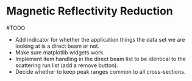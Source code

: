 # Magnetic Reflectivity Reduction

#TODO
- Add indicator for whether the application things the data set we are looking at is a direct beam or not.
- Make sure matplotlib widgets work.
- Implement item handling in the direct beam list to be identical to the scattering run list (add a remove button).
- Decide whether to keep peak ranges common to all cross-sections.
